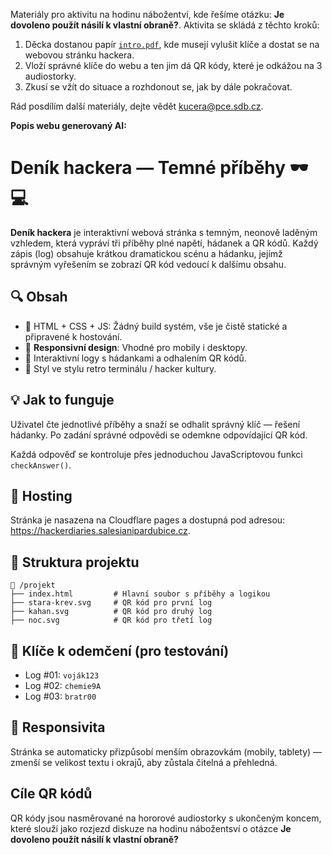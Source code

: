 Materiály pro aktivitu na hodinu nábožentví, kde řešíme otázku: **Je dovoleno použít násilí k vlastní obraně?**. Aktivita se skládá z těchto kroků:

1. Děcka dostanou papír [`intro.pdf`](./intro.pdf), kde musejí vylušit klíče a dostat se na webovou stránku hackera.
2. Vloží správné klíče do webu a ten jim dá QR kódy, které je odkážou na 3 audiostorky.
3. Zkusí se vžít do situace a rozhdonout se, jak by dále pokračovat.

Rád posdílím další materiály, dejte vědět kucera@pce.sdb.cz.


**Popis webu generovaný AI:**

# Deník hackera — Temné příběhy 🕶️💻

**Deník hackera** je interaktivní webová stránka s temným, neonově laděným vzhledem, která vypráví tři příběhy plné napětí, hádanek a QR kódů. Každý zápis (log) obsahuje krátkou dramatickou scénu a hádanku, jejímž správným vyřešením se zobrazí QR kód vedoucí k dalšímu obsahu.

## 🔍 Obsah

- 💾 HTML + CSS + JS: Žádný build systém, vše je čistě statické a připravené k hostování.
- 📱 **Responsivní design**: Vhodné pro mobily i desktopy.
- 🔐 Interaktivní logy s hádankami a odhalením QR kódů.
- 🎨 Styl ve stylu retro terminálu / hacker kultury.

## 💡 Jak to funguje

Uživatel čte jednotlivé příběhy a snaží se odhalit správný klíč — řešení hádanky. Po zadání správné odpovědi se odemkne odpovídající QR kód.

Každá odpověď se kontroluje přes jednoduchou JavaScriptovou funkci `checkAnswer()`.

## 🚀 Hosting

Stránka je nasazena na Cloudflare pages a dostupná pod adresou: https://hackerdiaries.salesianipardubice.cz.

## 📁 Struktura projektu

```
📁 /projekt
├── index.html         # Hlavní soubor s příběhy a logikou
├── stara-krev.svg     # QR kód pro první log
├── kahan.svg          # QR kód pro druhý log
├── noc.svg            # QR kód pro třetí log
```

## 🧪 Klíče k odemčení (pro testování)

- Log #01: `voják123`
- Log #02: `chemie9A`
- Log #03: `bratr00`

## 📱 Responsivita

Stránka se automaticky přizpůsobí menším obrazovkám (mobily, tablety) — zmenší se velikost textu i okrajů, aby zůstala čitelná a přehledná.

## Cíle QR kódů

QR kódy jsou nasměrované na hororové audiostorky s ukončeným koncem, které slouží jako rozjezd diskuze na hodinu nábožentsví o otázce  **Je dovoleno použít násilí k vlastní obraně?**